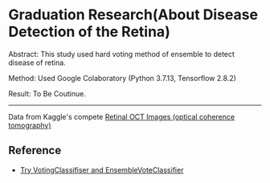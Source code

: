 # Graduation Research(About Disease Detection of the Retina)
 
 Abstract: This study used hard voting method of ensemble to detect disease of retina.
 
 Method: Used Google Colaboratory (Python 3.7.13, Tensorflow 2.8.2)
 
 Result: To Be Coutinue.
____
Data from Kaggle's compete [Retinal OCT Images (optical coherence tomography)](https://www.kaggle.com/datasets/paultimothymooney/kermany2018)

## Reference
* [Try VotingClassifiser and EnsembleVoteClassifier](https://www.kaggle.com/code/boulaalamcfk/try-votingclassifiser-and-ensemblevoteclassifier)
